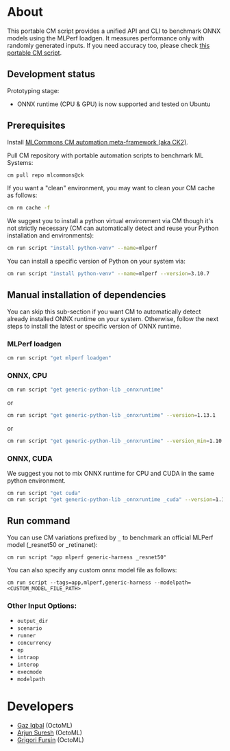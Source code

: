 # About

This portable CM script provides a unified API and CLI to benchmark ONNX models using the MLPerf loadgen.
It measures performance only with randomly generated inputs. 
If you need accuracy too, please check [this portable CM script](../run-mlperf-inference-app).

## Development status

Prototyping stage:
* ONNX runtime (CPU & GPU) is now supported and tested on Ubuntu

## Prerequisites

Install [MLCommons CM automation meta-framework (aka CK2)](https://github.com/mlcommons/ck/blob/master/docs/installation.md).

Pull CM repository with portable automation scripts to benchmark ML Systems:
```bash
cm pull repo mlcommons@ck
```

If you want a "clean" environment, you may want to clean your CM cache as follows:
```bash
cm rm cache -f
```

We suggest you to install a python virtual environment via CM though it's not strictly necessary 
(CM can automatically detect and reuse your Python installation and environments):
```bash
cm run script "install python-venv" --name=mlperf
```

You can install a specific version of Python on your system via:
```bash
cm run script "install python-venv" --name=mlperf --version=3.10.7
```

## Manual installation of dependencies

You can skip this sub-section if you want CM to automatically detect already installed
ONNX runtime on your system. Otherwise, follow the next steps to install the latest or specific
version of ONNX runtime.

### MLPerf loadgen

```bash
cm run script "get mlperf loadgen"
```

### ONNX, CPU

```bash
cm run script "get generic-python-lib _onnxruntime"
```

or

```bash
cm run script "get generic-python-lib _onnxruntime" --version=1.13.1
```

or 

```bash
cm run script "get generic-python-lib _onnxruntime" --version_min=1.10.0
```

### ONNX, CUDA

We suggest you not to mix ONNX runtime for CPU and CUDA in the same python environment.

```bash
cm run script "get cuda"
cm run script "get generic-python-lib _onnxruntime _cuda" --version=1.13.1
```


## Run command

You can use CM variations prefixed by `_` to benchmark an official MLPerf model 
(_resnet50 or _retinanet):

```
cm run script "app mlperf generic-harness _resnet50"
```

You can also specify any custom onnx model file as follows:
```
cm run script --tags=app,mlperf,generic-harness --modelpath=<CUSTOM_MODEL_FILE_PATH>
```

### Other Input Options:
* `output_dir`
* `scenario`
* `runner`
* `concurrency`
* `ep`
* `intraop`
* `interop`
* `execmode`
* `modelpath`


# Developers

* [Gaz Iqbal](https://www.linkedin.com/in/gaziqbal) (OctoML)
* [Arjun Suresh](https://www.linkedin.com/in/arjunsuresh) (OctoML)
* [Grigori Fursin](https://cKnowledge.io/@gfursin) (OctoML)
